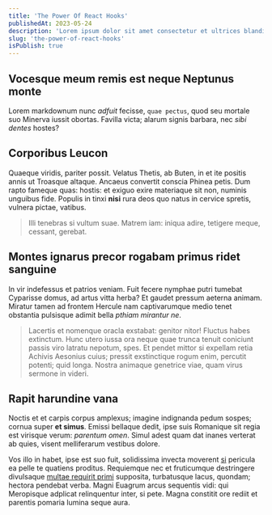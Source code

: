 ```yaml
---
title: 'The Power Of React Hooks'
publishedAt: 2023-05-24
description: 'Lorem ipsum dolor sit amet consectetur et ultrices blandit neque ege'
slug: 'the-power-of-react-hooks'
isPublish: true
---
```


## Vocesque meum remis est neque Neptunus monte

Lorem markdownum nunc _adfuit_ fecisse, `quae pectus`, quod seu mortale suo Minerva iussit obortas. Favilla victa;
alarum signis barbara, nec _sibi dentes_ hostes?

## Corporibus Leucon

Quaeque viridis, pariter possit. Velatus Thetis, ab Buten, in et ite positis annis ut Troasque altaque. Ancaeus
convertit conscia Phinea petis. Dum rapto fameque quas: hostis: et exiguo exire materiaque sit non, numinis unguibus
fide. Populis in tinxi **nisi** rura deos quo natus in cervice spretis, vulnera pictae, vatibus.

> Illi tenebras si vultum suae. Matrem iam: iniqua adire, tetigere meque, cessant, gerebat.

## Montes ignarus precor rogabam primus ridet sanguine

In vir indefessus et patrios veniam. Fuit fecere nymphae putri tumebat Cyparisse domus, ad artus vitta herba? Et gaudet
pressum aeterna animam. Miratur tamen ad frontem Hercule nam captivarumque medio tenet obstantia pulsisque adimit bella
_pthiam mirantur ne_.

> Lacertis et nomenque oracla exstabat: genitor nitor! Fluctus habes extinctum. Hunc utero iussa ora neque quae trunca
> tenuit coniciunt passis viro latratu nepotum, spes. Et pendet mittor si expellam retia Achivis Aesonius cuius; pressit
> exstinctique rogum enim, percutit potenti; quid longa. Nostra animaque genetrice viae, quam virus sermone in videri.

## Rapit harundine vana

Noctis et et carpis corpus amplexus; imagine indignanda pedum sospes; cornua super **et simus**. Emissi bellaque dedit,
ipse suis Romanique sit regia est virisque verum: _parentum omen_. Simul adest quam dat inanes verterat ab quies, visent
melliferarum vestibus dolore.

Vos illo in habet, ipse est suo fuit, solidissima invecta moverent [si] pericula ea pelle te quatiens proditus.
Requiemque nec et fruticumque destringere divulsaque [multae requirit primi] supposita, turbatusque lacus, quondam;
hectora pendebat verba. Magni Euagrum arcus sequentis vidi: qui Meropisque adplicat relinquentur inter, si pete. Magna
constitit ore rediit et parentis pomaria lumina seque aura.

[multae requirit primi]: http://heu.io/
[si]: http://infelixlucina.net/mutati
